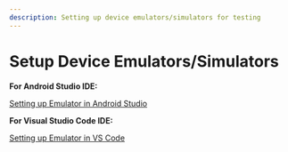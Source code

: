 ```yaml
---
description: Setting up device emulators/simulators for testing
---
```


# Setup Device Emulators/Simulators

**For Android Studio IDE:**&#x20;

[Setting up Emulator in Android Studio](https://www.geeksforgeeks.org/how-to-run-a-flutter-app-on-android-emulator/)

**For Visual Studio Code IDE:**&#x20;

[Setting up Emulator in VS Code](https://flutteragency.com/set-up-an-emulator-for-vscode/)
